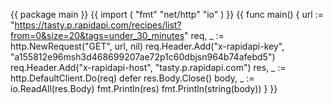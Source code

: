 {{ package main }}
{{ import (
	"fmt"
	"net/http"
	"io"
) }}
{{ func main() {
url := "https://tasty.p.rapidapi.com/recipes/list?from=0&size=20&tags=under_30_minutes"
req, _ := http.NewRequest("GET", url, nil)
req.Header.Add("x-rapidapi-key", "a155812e96msh3d468699207ae72p1c60dbjsn964b74afebd5")
req.Header.Add("x-rapidapi-host", "tasty.p.rapidapi.com")
res, _ := http.DefaultClient.Do(req)
defer res.Body.Close()
body, _ := io.ReadAll(res.Body)
fmt.Println(res)
fmt.Println(string(body))
} }}
